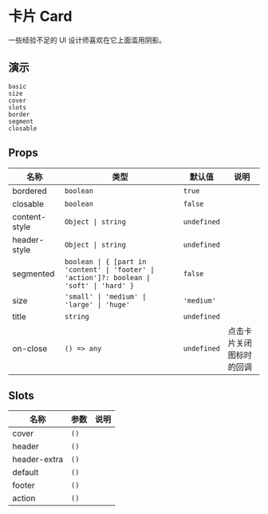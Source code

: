 # 卡片 Card

一些经验不足的 UI 设计师喜欢在它上面滥用阴影。

## 演示

```demo
basic
size
cover
slots
border
segment
closable
```

## Props

| 名称 | 类型 | 默认值 | 说明 |
| --- | --- | --- | --- |
| bordered | `boolean` | `true` |  |
| closable | `boolean` | `false` |  |
| content-style | `Object \| string` | `undefined` |  |
| header-style | `Object \| string` | `undefined` |  |
| segmented | `boolean \| { [part in 'content' \| 'footer' \| 'action']?: boolean \| 'soft' \| 'hard' }` | `false` |  |
| size | `'small' \| 'medium' \| 'large' \| 'huge'` | `'medium'` |  |
| title | `string` | `undefined` |  |
| on-close | `() => any` | `undefined` | 点击卡片关闭图标时的回调 |

## Slots

| 名称         | 参数 | 说明 |
| ------------ | ---- | ---- |
| cover        | `()` |      |
| header       | `()` |      |
| header-extra | `()` |      |
| default      | `()` |      |
| footer       | `()` |      |
| action       | `()` |      |
